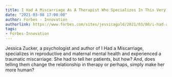 ```yaml
---
title: I Had A Miscarriage As A Therapist Who Specializes In This Very Thing
date: "2021-03-08 17:00:00"
author: Forbes - Innovation
authorlink: https://www.forbes.com/sites/jessicagold/2021/03/08/i-had-a-miscarriage-as-a-therapist-who-specializes-in-this-very-thing/
tags:
- Forbes-Innovation
---
```

Jessica Zucker, a psychologist and author of I Had a Miscarriage, specializes in reproductive and maternal mental health and experienced a traumatic miscarriage. She had to tell her patients, but how? And, does telling them change the relationship in therapy or perhaps, simply make her more human?